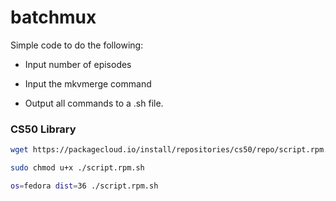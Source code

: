 # batchmux

Simple code to do the following:

- Input number of episodes

- Input the mkvmerge command

- Output all commands to a .sh file.


### CS50 Library

```bash
wget https://packagecloud.io/install/repositories/cs50/repo/script.rpm.sh
```

```bash
sudo chmod u+x ./script.rpm.sh
```

```bash
os=fedora dist=36 ./script.rpm.sh
```
